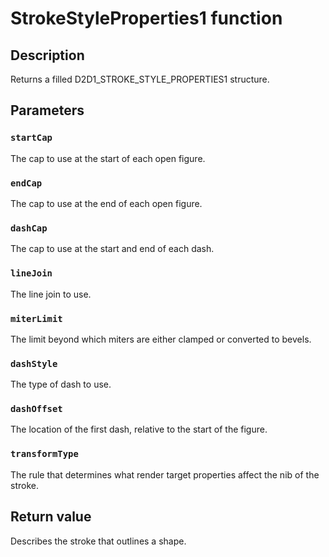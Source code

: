 # StrokeStyleProperties1 function

## Description

Returns a filled D2D1_STROKE_STYLE_PROPERTIES1 structure.

## Parameters

### `startCap`

The cap to use at the start of each open figure.

### `endCap`

The cap to use at the end of each open figure.

### `dashCap`

The cap to use at the start and end of each dash.

### `lineJoin`

The line join to use.

### `miterLimit`

The limit beyond which miters are either clamped or converted to bevels.

### `dashStyle`

The type of dash to use.

### `dashOffset`

The location of the first dash, relative to the start of the figure.

### `transformType`

The rule that determines what render target properties affect the nib of the stroke.

## Return value

Describes the stroke that outlines a shape.